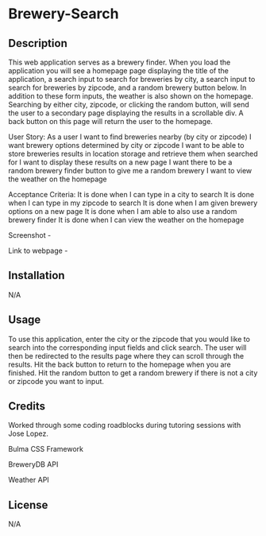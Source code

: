 # Brewery-Search

## Description 

This web application serves as a brewery finder. When you load the application you will see a homepage page displaying the title of the application, a search input to search for breweries by city, a search input to search for breweries by zipcode, and a random brewery button below. In addition to these form inputs, the weather is also shown on the homepage. Searching by either city, zipcode, or clicking the random button, will send the user to a secondary page displaying the results in a scrollable div. A back button on this page will return the user to the homepage.

User Story: 
As a user I want to find breweries nearby (by city or zipcode)
I want brewery options determined by city or zipcode
I want to be able to store breweries results in location storage and retrieve them when searched for
I want to display these results on a new page
I want there to be a random brewery finder button to give me a random brewery
I want to view the weather on the homepage

Acceptance Criteria:
It is done when I can type in a city to search
It is done when I can type in my zipcode to search
It is done when I am given brewery options on a new page
It is done when I am able to also use a random brewery finder
It is done when I can view the weather on the homepage

Screenshot - 

Link to webpage -

## Installation

N/A

## Usage

To use this application, enter the city or the zipcode that you would like to search into the corresponding input fields and click search. The user will then be redirected to the results page where they can scroll through the results. Hit the back button to return to the homepage when you are finished. Hit the random button to get a random brewery if there is not a city or zipcode you want to input.

## Credits

Worked through some coding roadblocks during tutoring sessions with Jose Lopez.

Bulma CSS Framework

BreweryDB API

Weather API

## License

N/A